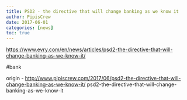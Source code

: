 ```yaml
---
title: PSD2 - the directive that will change banking as we know it
author: PipisCrew
date: 2017-06-01
categories: [news]
toc: true
---
```


https://www.evry.com/en/news/articles/psd2-the-directive-that-will-change-banking-as-we-know-it/

#bank

origin - http://www.pipiscrew.com/2017/06/psd2-the-directive-that-will-change-banking-as-we-know-it/ psd2-the-directive-that-will-change-banking-as-we-know-it